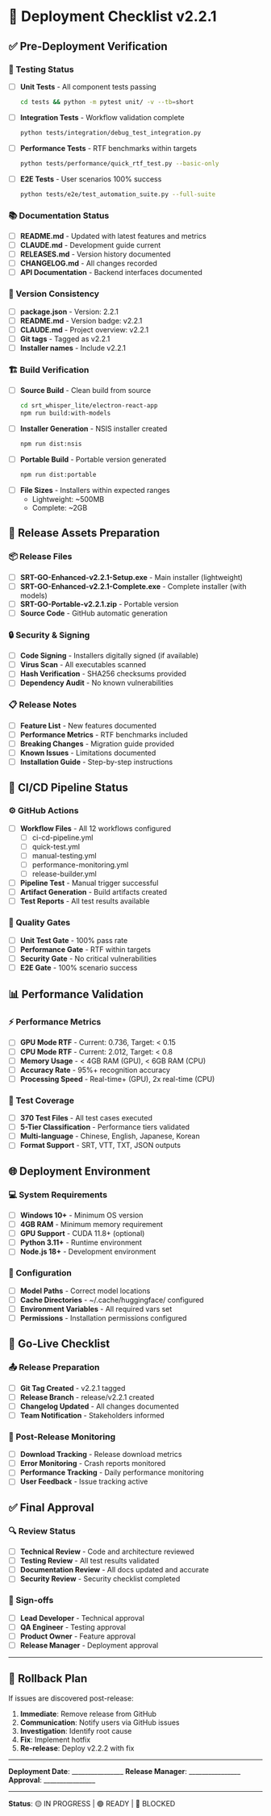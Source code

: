 # 🚀 Deployment Checklist v2.2.1

## ✅ Pre-Deployment Verification

### 🧪 Testing Status
- [ ] **Unit Tests** - All component tests passing
  ```bash
  cd tests && python -m pytest unit/ -v --tb=short
  ```
- [ ] **Integration Tests** - Workflow validation complete
  ```bash
  python tests/integration/debug_test_integration.py
  ```
- [ ] **Performance Tests** - RTF benchmarks within targets
  ```bash
  python tests/performance/quick_rtf_test.py --basic-only
  ```
- [ ] **E2E Tests** - User scenarios 100% success
  ```bash
  python tests/e2e/test_automation_suite.py --full-suite
  ```

### 📚 Documentation Status
- [ ] **README.md** - Updated with latest features and metrics
- [ ] **CLAUDE.md** - Development guide current
- [ ] **RELEASES.md** - Version history documented
- [ ] **CHANGELOG.md** - All changes recorded
- [ ] **API Documentation** - Backend interfaces documented

### 🔢 Version Consistency
- [ ] **package.json** - Version: 2.2.1
- [ ] **README.md** - Version badge: v2.2.1
- [ ] **CLAUDE.md** - Project overview: v2.2.1
- [ ] **Git tags** - Tagged as v2.2.1
- [ ] **Installer names** - Include v2.2.1

### 🏗️ Build Verification
- [ ] **Source Build** - Clean build from source
  ```bash
  cd srt_whisper_lite/electron-react-app
  npm run build:with-models
  ```
- [ ] **Installer Generation** - NSIS installer created
  ```bash
  npm run dist:nsis
  ```
- [ ] **Portable Build** - Portable version generated
  ```bash
  npm run dist:portable
  ```
- [ ] **File Sizes** - Installers within expected ranges
  - Lightweight: ~500MB
  - Complete: ~2GB

## 🎯 Release Assets Preparation

### 📦 Release Files
- [ ] **SRT-GO-Enhanced-v2.2.1-Setup.exe** - Main installer (lightweight)
- [ ] **SRT-GO-Enhanced-v2.2.1-Complete.exe** - Complete installer (with models)
- [ ] **SRT-GO-Portable-v2.2.1.zip** - Portable version
- [ ] **Source Code** - GitHub automatic generation

### 🔒 Security & Signing
- [ ] **Code Signing** - Installers digitally signed (if available)
- [ ] **Virus Scan** - All executables scanned
- [ ] **Hash Verification** - SHA256 checksums provided
- [ ] **Dependency Audit** - No known vulnerabilities

### 📋 Release Notes
- [ ] **Feature List** - New features documented
- [ ] **Performance Metrics** - RTF benchmarks included
- [ ] **Breaking Changes** - Migration guide provided
- [ ] **Known Issues** - Limitations documented
- [ ] **Installation Guide** - Step-by-step instructions

## 🔄 CI/CD Pipeline Status

### ⚙️ GitHub Actions
- [ ] **Workflow Files** - All 12 workflows configured
  - [ ] ci-cd-pipeline.yml
  - [ ] quick-test.yml
  - [ ] manual-testing.yml
  - [ ] performance-monitoring.yml
  - [ ] release-builder.yml
- [ ] **Pipeline Test** - Manual trigger successful
- [ ] **Artifact Generation** - Build artifacts created
- [ ] **Test Reports** - All test results available

### 🎯 Quality Gates
- [ ] **Unit Test Gate** - 100% pass rate
- [ ] **Performance Gate** - RTF within targets
- [ ] **Security Gate** - No critical vulnerabilities
- [ ] **E2E Gate** - 100% scenario success

## 📊 Performance Validation

### ⚡ Performance Metrics
- [ ] **GPU Mode RTF** - Current: 0.736, Target: < 0.15
- [ ] **CPU Mode RTF** - Current: 2.012, Target: < 0.8
- [ ] **Memory Usage** - < 4GB RAM (GPU), < 6GB RAM (CPU)
- [ ] **Accuracy Rate** - 95%+ recognition accuracy
- [ ] **Processing Speed** - Real-time+ (GPU), 2x real-time (CPU)

### 🧪 Test Coverage
- [ ] **370 Test Files** - All test cases executed
- [ ] **5-Tier Classification** - Performance tiers validated
- [ ] **Multi-language** - Chinese, English, Japanese, Korean
- [ ] **Format Support** - SRT, VTT, TXT, JSON outputs

## 🌐 Deployment Environment

### 💻 System Requirements
- [ ] **Windows 10+** - Minimum OS version
- [ ] **4GB RAM** - Minimum memory requirement
- [ ] **GPU Support** - CUDA 11.8+ (optional)
- [ ] **Python 3.11+** - Runtime environment
- [ ] **Node.js 18+** - Development environment

### 🔧 Configuration
- [ ] **Model Paths** - Correct model locations
- [ ] **Cache Directories** - ~/.cache/huggingface/ configured
- [ ] **Environment Variables** - All required vars set
- [ ] **Permissions** - Installation permissions configured

## 🚦 Go-Live Checklist

### 📤 Release Preparation
- [ ] **Git Tag Created** - v2.2.1 tagged
- [ ] **Release Branch** - release/v2.2.1 created
- [ ] **Changelog Updated** - All changes documented
- [ ] **Team Notification** - Stakeholders informed

### 🎯 Post-Release Monitoring
- [ ] **Download Tracking** - Release download metrics
- [ ] **Error Monitoring** - Crash reports monitored
- [ ] **Performance Tracking** - Daily performance monitoring
- [ ] **User Feedback** - Issue tracking active

## ✅ Final Approval

### 🔍 Review Status
- [ ] **Technical Review** - Code and architecture reviewed
- [ ] **Testing Review** - All test results validated
- [ ] **Documentation Review** - All docs updated and accurate
- [ ] **Security Review** - Security checklist completed

### 👥 Sign-offs
- [ ] **Lead Developer** - Technical approval
- [ ] **QA Engineer** - Testing approval  
- [ ] **Product Owner** - Feature approval
- [ ] **Release Manager** - Deployment approval

---

## 🚨 Rollback Plan

If issues are discovered post-release:
1. **Immediate**: Remove release from GitHub
2. **Communication**: Notify users via GitHub issues
3. **Investigation**: Identify root cause
4. **Fix**: Implement hotfix
5. **Re-release**: Deploy v2.2.2 with fix

---

**Deployment Date**: ________________
**Release Manager**: ________________
**Approval**: ________________

---

**Status**: 🟡 IN PROGRESS | 🟢 READY | 🔴 BLOCKED